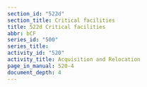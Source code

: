 ```yaml
---
section_id: "522d"
section_title: Critical facilities
title: 522d Critical facilities
abbr: bCF
series_id: "500"
series_title: 
activity_id: "520"
activity_title: Acquisition and Relocation
page_in_manual: 520-4
document_depth: 4
---
```

